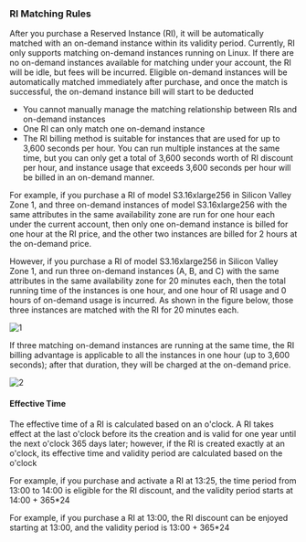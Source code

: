 ### RI Matching Rules

After you purchase a Reserved Instance (RI), it will be automatically matched with an on-demand instance within its validity period. Currently, RI only supports matching on-demand instances running on Linux. If there are no on-demand instances available for matching under your account, the RI will be idle, but fees will be incurred. Eligible on-demand instances will be automatically matched immediately after purchase, and once the match is successful, the on-demand instance bill will start to be deducted 

- You cannot manually manage the matching relationship between RIs and on-demand instances
- One RI can only match one on-demand instance
- The RI billing method is suitable for instances that are used for up to 3,600 seconds per hour. You can run multiple instances at the same time, but you can only get a total of 3,600 seconds worth of RI discount per hour, and instance usage that exceeds 3,600 seconds per hour will be billed in an on-demand manner. 

For example, if you purchase a RI of model S3.16xlarge256 in Silicon Valley Zone 1, and three on-demand instances of model S3.16xlarge256 with the same attributes in the same availability zone are run for one hour each under the current account, then only one on-demand instance is billed for one hour at the RI price, and the other two instances are billed for 2 hours at the on-demand price. 

However, if you purchase a RI of model S3.16xlarge256 in Silicon Valley Zone 1, and run three on-demand instances (A, B, and C) with the same attributes in the same availability zone for 20 minutes each, then the total running time of the instances is one hour, and one hour of RI usage and 0 hours of on-demand usage is incurred. As shown in the figure below, those three instances are matched with the RI for 20 minutes each.

![1](https://main.qcloudimg.com/raw/a812f74455b8b9d8ebbc84e90e26bc04.png)

If three matching on-demand instances are running at the same time, the RI billing advantage is applicable to all the instances in one hour (up to 3,600 seconds); after that duration, they will be charged at the on-demand price.

![2](https://main.qcloudimg.com/raw/24926b2c2675e2d6959adcf62054f5b1.png)

#### Effective Time

The effective time of a RI is calculated based on an o'clock. A RI takes effect at the last o'clock before its the creation and is valid for one year until the next o'clock 365 days later; however, if the RI is created exactly at an o'clock, its effective time and validity period are calculated based on the o'clock

For example, if you purchase and activate a RI at 13:25, the time period from 13:00 to 14:00 is eligible for the RI discount, and the validity period starts at 14:00 + 365*24

For example, if you purchase a RI at 13:00, the RI discount can be enjoyed starting at 13:00, and the validity period is 13:00 + 365*24

